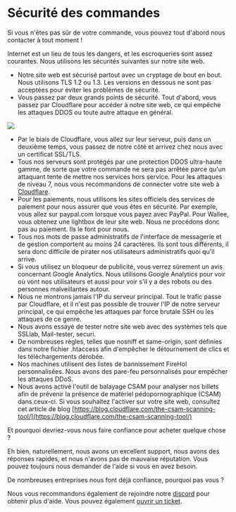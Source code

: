 # Sécurité des commandes

Si vous n'êtes pas sûr de votre commande, vous pouvez tout d'abord nous contacter à tout moment !

Internet est un lieu de tous les dangers, et les escroqueries sont assez courantes. Nous utilisons les sécurités suivantes sur notre site web.

-   Notre site web est sécurisé partout avec un cryptage de bout en bout. Nous utilisons TLS 1.2 ou 1.3. Les versions en dessous ne sont pas acceptées pour éviter les problèmes de sécurité.
-   Vous passez par deux grands points de sécurité. Tout d'abord, vous passez par Cloudflare pour accéder à notre site web, ce qui empêche les attaques DDOS ou toute autre attaque en général.

![](https://i.imgur.com/LOpoFX1.png)

-   Par le biais de Cloudflare, vous allez sur leur serveur, puis dans un deuxième temps, vous passez de notre côté et arrivez chez nous avec un certificat SSL/TLS.
-   Tous nos serveurs sont protégés par une protection DDOS ultra-haute gamme, de sorte que votre commande ne sera pas arrêtée parce qu'un attaquant tente de mettre nos services hors service. Pour les attaques de niveau 7, nous vous recommandons de connecter votre site web à [Cloudflare](https://cloudflare.com).
-   Pour les paiements, nous utilisons les sites officiels des services de paiement pour nous assurer que vous êtes en sécurité. Par exemple, vous allez sur paypal.com lorsque vous payez avec PayPal. Pour Wallee, vous obtenez une lightbox de leur site web. Nous ne procédons donc pas au paiement. Ils le font pour nous.
-   Tous nos mots de passe administratifs de l'interface de messagerie et de gestion comportent au moins 24 caractères. Ils sont tous différents, il sera donc difficile de pirater nos utilisateurs administratifs quoi qu'il arrive.
-   Si vous utilisez un bloqueur de publicité, vous verrez sûrement un avis concernant Google Analytics. Nous utilisons Google Analytics pour voir où vont nos utilisateurs et aussi pour voir s'il y a des robots ou des personnes malveillantes autour.
-   Nous ne montrons jamais l'IP du serveur principal. Tout le trafic passe par Cloudflare, et il n'est pas possible de trouver l'IP de notre serveur principal, ce qui empêche les attaques par force brutale SSH ou les attaques de ce genre.
-   Nous avons essayé de tester notre site web avec des systèmes tels que SSLlab, Mail-tester, securi.
-   De nombreuses règles, telles que nosniff et same-origin, sont définies dans notre fichier .htaccess afin d'empêcher le détournement de clics et les téléchargements dérobée.
-   Nos machines utilisent des listes de bannissement FireHol personnalisées. Nous avons des pare-feu personnalisés pour empêcher les attaques DDoS.
-   Nous avons activé l'outil de balayage CSAM pour analyser nos billets afin de prévenir la présence de matériel pédopornographique (CSAM) dans ceux-ci. Si vous souhaitez l'activer sur votre site web, consultez cet article de blog [https://blog.cloudflare.com/the-csam-scanning-tool/](https://blog.cloudflare.com/the-csam-scanning-tool/)

Et pourquoi devriez-vous nous faire confiance pour acheter quelque chose ?

Eh bien, naturellement, nous avons un excellent support, nous avons des réponses rapides, et nous n'avons pas de mauvaise réputation. Vous pouvez toujours nous demander de l'aide si vous en avez besoin.

De nombreuses entreprises nous font déjà confiance, pourquoi pas vous ?

Nous vous recommandons également de rejoindre notre [discord](https://discord.gg/Hyh5ekP) pour obtenir plus d'aide. Vous pouvez également [ouvrir un ticket](https://polisystems.ch/manager/submitticket.php?step=2&deptid=2&language=french).
